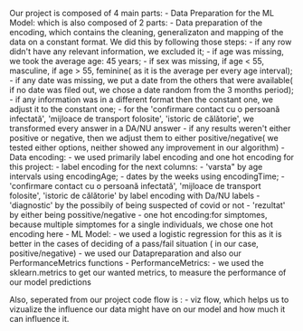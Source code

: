 Our project is composed of 4 main parts:
       - Data Preparation for the ML Model: which is also composed of 2 parts:
                     - Data preparation of the encoding, which contains the cleaning, generalizaton and mapping of the data on a constant format. We did this by following those 
                       steps:
                            - if any row didn't have any relevant information, we excluded it;
                            - if age was missing, we took the average age: 45 years;
                            - if sex was missing, if age < 55, masculine, if age > 55, feminine( as it is the average per every age interval);
                            - if any date was missing, we put a date from the others that were available( if no date was filed out, we chose a date random from the 3 months
                              period);
                            - if any information was in a different format then the constant one, we adjust it to the constant one;
                            - for the 'confirmare contact cu o persoană infectată', 'mijloace de transport folosite', 'istoric de călătorie', we transformed every answer in a 
                              DA/NU answer
                            - if any results weren't either positive or negative, then we adjust them to either positive/negative( we tested either options, neither showed any 
                              improvement in our algorithm)
                      - Data encoding:
                            - we used primarily label encoding and one hot encoding for this project:
                                   - label encoding for the next columns:
                                          - 'varsta" by age intervals using encodingAge;
                                          -  dates by the weeks using encodingTime;
                                          - 'confirmare contact cu o persoană infectată', 'mijloace de transport folosite', 'istoric de călătorie' by label encoding with Da/NU 
                                             labels
                                          - 'diagnostic' by the possibily of being suspected of covid or not
                                          - 'rezultat' by either being possitive/negative
                                   - one hot encoding:for simptomes, because multiple simptomes for a single individuals, we chose one hot encoding here
         - ML Model:
                     - we used a logistic regression for this as it is better in the cases of deciding of a pass/fail situation ( in our case, positive/negative)
                     - we used our Datapreparation and also our PerformanceMetrics functions
        - PerformanceMetrics:
                     - we used the sklearn.metrics to get our wanted metrics, to measure the performance of our model predictions
  
  
 Also, seperated from our project code flow is :
       - viz flow, which helps us to vizualize the influence our data might have on our model and how much it can influence it.
